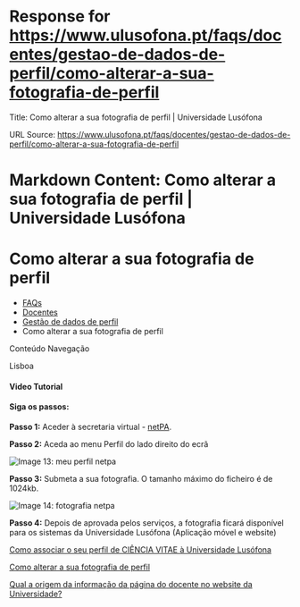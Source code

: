 # Response for https://www.ulusofona.pt/faqs/docentes/gestao-de-dados-de-perfil/como-alterar-a-sua-fotografia-de-perfil

Title: Como alterar a sua fotografia de perfil | Universidade Lusófona

URL Source: https://www.ulusofona.pt/faqs/docentes/gestao-de-dados-de-perfil/como-alterar-a-sua-fotografia-de-perfil

Markdown Content:
Como alterar a sua fotografia de perfil | Universidade Lusófona
===============

 

Como alterar a sua fotografia de perfil
=======================================

*   [FAQs](https://www.ulusofona.pt/faqs/)
*   [Docentes](https://www.ulusofona.pt/faqs/docentes)
*   [Gestão de dados de perfil](https://www.ulusofona.pt/faqs/docentes/gestao-de-dados-de-perfil)
*   Como alterar a sua fotografia de perfil

[](https://www.ulusofona.pt/)

Conteúdo Navegação

Lisboa

#### Video Tutorial

#### Siga os passos:

**Passo 1:** Aceder à secretaria virtual - [netPA](https://secure.ensinolusofona.pt/ulht/secretaria_virtual/page).

**Passo 2:** Aceda ao menu Perfil do lado direito do ecrã  
  
![Image 13: meu perfil netpa](https://www.ulusofona.pt/media/meu-perfil-netpa.png)

**Passo 3:** Submeta a sua fotografia. O tamanho máximo do ficheiro é de 1024kb.  
  
![Image 14: fotografia netpa](https://www.ulusofona.pt/media/fotografia-netpa.png)

**Passo 4:** Depois de aprovada pelos serviços, a fotografia ficará disponível para os sistemas da Universidade Lusófona (Aplicação móvel e website)

[Como associar o seu perfil de CIÊNCIA VITAE à Universidade Lusófona](https://www.ulusofona.pt/faqs/docentes/gestao-de-dados-de-perfil/como-associar-o-seu-perfil-de-ciencia-id-a-universidade-lusofona)

[Como alterar a sua fotografia de perfil](https://www.ulusofona.pt/faqs/docentes/gestao-de-dados-de-perfil/como-alterar-a-sua-fotografia-de-perfil)

[Qual a origem da informação da página do docente no website da Universidade?](https://www.ulusofona.pt/faqs/docentes/gestao-de-dados-de-perfil/qual-a-origem-da-informacao-da-pagina-do-docente-no-website-da-universidade)

